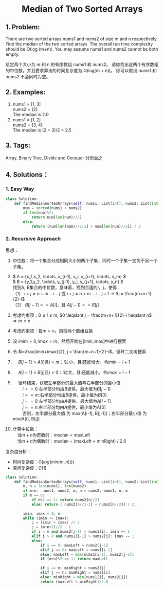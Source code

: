 
# <p align="center"> Median of Two Sorted Arrays </p>

## 1. Problem:
There are two sorted arrays nums1 and nums2 of size m and n respectively.
Find the median of the two sorted arrays. The overall run time complexity should be O(log (m+n)).
You may assume nums1 and nums2 cannot be both empty.

给定两个大小为 m 和 n 的有序数组 nums1 和 nums2。
请你找出这两个有序数组的中位数，并且要求算法的时间复杂度为 O(log(m + n))。
你可以假设 nums1 和 nums2 不会同时为空。

## 2. Examples:
1. nums1 = [1, 3]  
nums2 = [2]  
The median is 2.0  
2. nums1 = [1, 2]  
nums2 = [3, 4]  
The median is (2 + 3)/2 = 2.5

## 3. Tags:
Array, Binary Tree, Divide and Conquer 分而治之

## 4. Solutions：

### 1. Easy Way


```python
class Solution:
    def findMedianSortedArrays(self, nums1: List[int], nums2: List[int]) -> float:
        num = sorted(nums1 + nums2)
        if len(num)%2:
            return num[len(num)//2]            
        else:
            return (num[len(num)//2-1] + num[len(num)//2]) / 2
```

### 2. Recursive Approach

思想：
1. 中位数：将一个集合分成相同大小的两个子集，同时一个子集一定优于另一个子集。
2. $ A = \{x_1,x_2, \cdots, x_{i-1}, x_i, x_{i+1}, \cdots, x_m\} $  
  $ B = \{y_1,y_2, \cdots, y_{j-1}, y_j, y_{j+1}, \cdots, y_n\} $  
  找到A, B集合的中位数，意味着，找到合适的$i$，$j$，使得：  
  （1） $i+j = n+m-i-j$ 或 $i+j = n+m-i-j+1$  $\Rightarrow$ $j = \frac{m+n+1}{2}-i$  
  （2） $B[j-1] <= A[i]$，且 $A[j-1] <= B[j]$
3. 考虑约束项：$0 \leqslant i \leqslant m$, $0 \leqslant j = \frac{m+n+1}{2}-i \leqslant n$ $\Rightarrow m \leqslant n$
 

1. 考虑约束项：若$m>n$，则将两个数组互换
2. 设 $imim=0, imax=m$，然后开始在[imin,imax]中进行搜索
3. 令 $i=\frac{imin+imax}{2}, j = \frac{m+n+1}{2}-i$，循环二叉树搜索 
4. &emsp; $B[j-1] > A[i]$且$i<m$：$i$过小，且i还能增大，令$imin = i+1$
5. &emsp; $A[i-1] > B[j]$且$i>0$：$i$过大，且i还能减小，令$imax = i-1$
6. &emsp; 循环结束，获取左半部分的最大值与右半部分的最小值  
  &emsp;&emsp; $i==0$:左半部分均由$B$提供，最大值为$B[j-1]$    
  &emsp;&emsp; $i==m$:右半部分均由$B$提供，最小值为$B[0]$  
  &emsp;&emsp; $j==0$:左半部分均由$A$提供，最大值为$A[i-1]$    
  &emsp;&emsp; $j==n$:右半部分均由$A$提供，最小值为$A[0]$  
  &emsp;&emsp; 否则，左半部分最大值 为 max(A[i-1], B[j-1])；右半部分最小值 为 min(A[i], B[j]) 
7. 计算中位数：  
  &emsp;当$m+n$为奇数时：median = maxLeft  
  &emsp;当$m+n$为偶数时：median = (maxLeft + minRight) / 2.0 

复杂度分析：
- 时间复杂度：$O(log(min(m,n))))$
- 空间复杂度：$O(1)$


```python
class Solution:
    def findMedianSortedArrays(self, nums1: List[int], nums2: List[int]) -> float:
        m, n = len(nums1), len(nums2)
        if m>n:  nums1, nums2, m, n = nums2, nums1, n, m
        if m == 0: 
            if n%2 == 1: return nums2[n//2]
            else: return ( nums2[n//2-1] + nums2[n//2]) / 2.
        
        imin, imax = 0, m
        while (imin <= imax):
            i = (imin + imax) // 2
            j = (m+n+1)//2 - i
            if i < m and nums2[j-1] > nums1[i]: imin += 1
            elif i > 0 and nums1[i-1] > nums2[j]: imax -= 1
            else:
                if i == 0: maxLeft = nums2[j-1]
                elif j == 0: maxLeft = nums1[i-1]
                else: maxLeft = max(nums1[i-1], nums2[j-1])
                if (m+n)%2 == 1: return maxLeft                
                
                if i == m: minRight = nums2[j]
                elif j == n: minRight = nums1[i]
                else: minRight = min(nums1[i], nums2[j]) 
                return (maxLeft + minRight)/2.0
```

